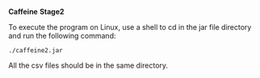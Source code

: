 
**Caffeine** **Stage2**

To execute the program on Linux, use a shell to cd in the jar file directory
and run the following command:

`./caffeine2.jar`

All the csv files should be in the same directory.

